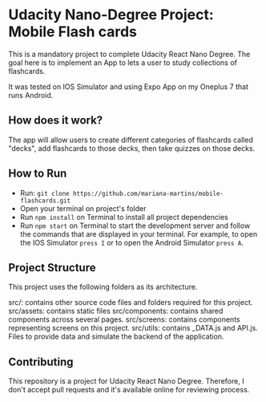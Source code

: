 # Udacity Nano-Degree Project: Mobile Flash cards
This is a mandatory project to complete Udacity React Nano Degree. 
The goal here is to implement an App to lets a user to study collections of flashcards.

It was tested on IOS Simulator and using Expo App on my Oneplus 7 that runs Android.

## How does it work?

The app will allow users to create different categories of flashcards called "decks", 
add flashcards to those decks, then take quizzes on those decks.

## How to Run

* Run: `git clone https://github.com/mariana-martins/mobile-flashcards.git`
* Open your terminal on project's folder
* Run `npm install` on Terminal to install all project dependencies
* Run `npm start` on Terminal to start the development server and follow the commands that are displayed in your terminal.
For example, to open the IOS Simulator `press I` or to open the Android Simulator `press A`.

## Project Structure
This project uses the following folders as its architecture.

src/: contains other source code files and folders required for this project. 
src/assets: contains static files
src/components: contains shared components across several pages.
src/screens: contains components representing screens on this project.
src/utils: contains _DATA.js and API.js. Files to provide data and simulate the backend of 
the application.

## Contributing
This repository is a project for Udacity React Nano Degree. Therefore, I don't accept pull requests and it's available online for reviewing process.